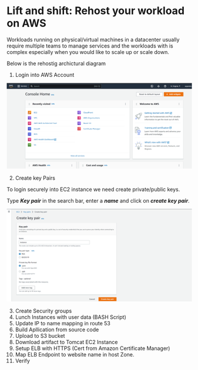 # Lift and shift: Rehost your workload on AWS

Workloads running on physical/virtual machines in a datacenter usually require multiple teams to manage services and the workloads with is complex especially when you would like to scale up or scale down.

Below is the rehostig archictural diagram

1. Login into AWS Account

![aws console](./images/1.png)

2. Create key Pairs

To login securely into EC2 instance we need create private/public keys.

Type ***Key pair*** in the search bar, enter a ***name*** and click on ***create key pair***.

![aws console](./images/2.png)

3. Create Security groups
4. Lunch Instances with user data (BASH Script)
5. Update IP to name mapping in route 53
6. Build Apllication from source code
7. Upload to S3 bucket
8. Download artifact to Tomcat EC2 Instance
9. Setup ELB with HTTPS (Cert from Amazon Certificate Manager)
10. Map ELB Endpoint to website name in host Zone.
11. Verify 